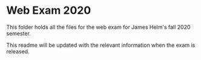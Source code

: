 # Web Exam 2020
This folder holds all the files for the web exam for James Helm's fall 2020 semester.

This readme will be updated with the relevant information when the exam is released.